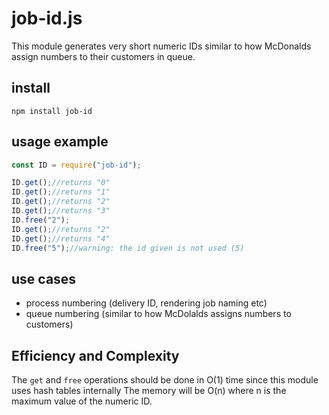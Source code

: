 # job-id.js

This module generates very short numeric IDs similar to how McDonalds assign numbers to their customers in queue.

## install
```
npm install job-id
```

## usage example
```javascript
const ID = require("job-id");

ID.get();//returns "0"
ID.get();//returns "1"
ID.get();//returns "2"
ID.get();//returns "3"
ID.free("2");
ID.get();//returns "2"
ID.get();//returns "4"
ID.free("5");//warning: the id given is not used (5)
```

## use cases
* process numbering (delivery ID, rendering job naming etc)
* queue numbering (similar to how McDolalds assigns numbers to customers)

## Efficiency and Complexity
The `get` and `free` operations should be done in O(1) time since this module uses hash tables internally
The memory will be O(n) where n is the maximum value of the numeric ID.
